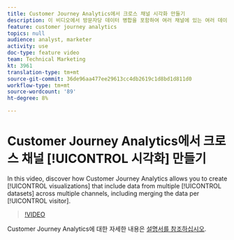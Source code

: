 ```yaml
---
title: Customer Journey Analytics에서 크로스 채널 시각화 만들기
description: 이 비디오에서 방문자당 데이터 병합을 포함하여 여러 채널에 있는 여러 데이터 세트의 데이터를 포함하는 시각화를 만들 수 있는 Customer Journey Analytics을 알아봅니다.
feature: customer journey analytics
topics: null
audience: analyst, marketer
activity: use
doc-type: feature video
team: Technical Marketing
kt: 3961
translation-type: tm+mt
source-git-commit: 36de96aa477ee29613cc4db2619c1d8bd1d811d0
workflow-type: tm+mt
source-wordcount: '89'
ht-degree: 8%

---
```



# Customer Journey Analytics에서 크로스 채널 [!UICONTROL 시각화] 만들기

In this video, discover how Customer Journey Analytics allows you to create [!UICONTROL visualizations] that include data from multiple [!UICONTROL datasets] across multiple channels, including merging the data per [!UICONTROL visitor].

>[!VIDEO](https://video.tv.adobe.com/v/31771/?quality=12)

Customer Journey Analytics에 대한 자세한 내용은 [설명서를 참조하십시오](https://docs.adobe.com/content/help/ko-KR/analytics-platform/using/cja-landing.html).
